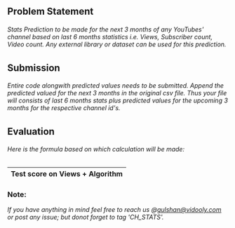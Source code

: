 ## Problem Statement
###### Stats Prediction to be made for the next 3 months of any YouTubes' channel based on last 6 months statistics i.e. Views, Subscriber count, Video count. Any external library  or dataset can be used for this prediction.

## Submission
###### Entire code alongwith *predicted values* needs to be submitted. Append the predicted valued for the next 3 months in the original csv file. Thus your file will consists of last 6 months stats plus predicted values for the upcoming 3 months for the respective channel id's.

## Evaluation
###### Here is the formula based on which calculation will be made:
| Test score on Views + Algorithm |
| ------------------------------- |

### Note:
*If you have anything in mind feel free to reach us @gulshan@vidooly.com or post any issue; but donot forget to tag 'CH_STATS'.*
